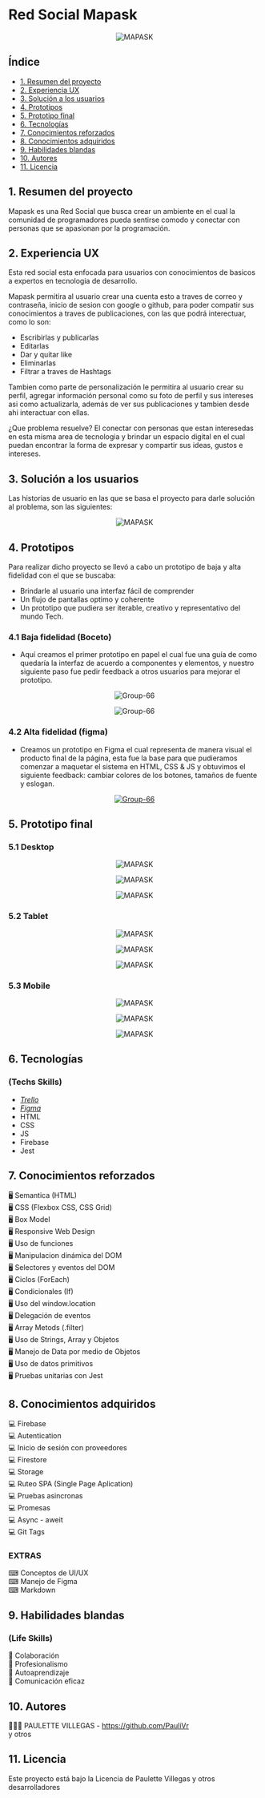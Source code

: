 # Red Social Mapask
<p align="center">
<img src="https://i.postimg.cc/HxzxDz44/Mapask.jpg" alt="MAPASK"/>
</p>


## Índice

* [1. Resumen del proyecto](#1-resumen-del-proyecto)
* [2. Experiencia UX](#2-experiencia-ux)
* [3. Solución a los usuarios](#3-solución-a-los-usuarios)
* [4. Prototipos](#4-prototipos)
* [5. Prototipo final](#5-prototipo-final)
* [6. Tecnologías](#6-tecnologías)
* [7. Conocimientos reforzados](#7-conocimientos-reforzados)
* [8. Conocimientos adquiridos](#8-conocimientos-adquiridos)
* [9. Habilidades blandas](#9-habilidades-blandas)
* [10. Autores](#10-autores)
* [11. Licencia](#11-licencia)

## 1. Resumen del proyecto

Mapask es una Red Social que busca crear un ambiente en el cual la comunidad de programadores pueda sentirse comodo y conectar con personas que se apasionan por la programación.

## 2. Experiencia UX

Esta red social esta enfocada para usuarios con conocimientos de basicos a expertos en tecnologia de desarrollo.

Mapask permitira al usuario crear una cuenta esto a traves de correo y contraseña, inicio de sesion con google o github, para poder compatir sus conocimientos a traves de publicaciones, con las que podrá interectuar, como lo son:

- Escribirlas y publicarlas
- Editarlas
- Dar y quitar like
- Eliminarlas
- Filtrar a traves de Hashtags

Tambien como parte de personalización le permitira al usuario crear su perfil, agregar información personal como su foto de perfil y sus intereses asi como actualizarla, además de ver sus publicaciones y tambien desde ahi interactuar con ellas.

¿Que problema resuelve?
El conectar con personas que estan interesedas en esta misma area de tecnologia y brindar un espacio digital en el cual puedan encontrar la forma de expresar y compartir sus ideas, gustos e intereses.

## 3. Solución a los usuarios

Las historias de usuario en las que se basa el proyecto para darle solución al problema, son las siguientes:

<p align="center">
<img src="https://i.postimg.cc/gJ1jYXZy/Hu.png" alt="MAPASK"/>
</p>

## 4. Prototipos
Para realizar dicho proyecto se llevó a cabo un prototipo de baja y alta fidelidad con el que se buscaba:

- Brindarle al usuario una interfaz fácil de comprender
- Un flujo de pantallas optimo y coherente
- Un prototipo que pudiera ser iterable, creativo y representativo del mundo Tech.

### 4.1 Baja fidelidad (Boceto)
- Aquí creamos el primer prototipo en papel el cual fue una guía de como quedaría la interfaz de acuerdo a componentes y elementos, y nuestro siguiente paso fue pedir feedback a otros usuarios para mejorar el prototipo.

<p align="center">
 <img src='https://i.postimg.cc/cCQprJJ8/IMG-0699.png' border='0' alt='Group-66'/>

<p align="center">
 <img src='https://i.postimg.cc/KjLpvcN3/IMG-0700.png' border='0' alt='Group-66'/>

### 4.2 Alta fidelidad (figma)
- Creamos un prototipo en Figma el cual representa de manera visual el producto final de la página, esta fue la base para que pudieramos comenzar a maquetar el sistema en HTML, CSS & JS y obtuvimos el siguiente feedback: cambiar colores de los botones, tamaños de fuente y eslogan.

<p align="center">
 <a href="https://www.figma.com/file/1zZ7OKWfPR7sXIJ4JUbQUi/Redes-Sociales?node-id=0%3A1">
 <img src='https://i.postimg.cc/zfgvRPfF/Figma.jpg' border='0' alt='Group-66'/>
</a> 



## 5. Prototipo final
### 5.1 Desktop
<p align="center">
<img src="https://i.postimg.cc/HxzxDz44/Mapask.jpg" alt="MAPASK"/>
</p>
<p align="center">
<img src="https://i.postimg.cc/s2RDMqT4/Mapask-Home.jpg" alt="MAPASK"/>
</p>
<p align="center">
<img src="https://i.postimg.cc/s29f7m8d/Mapask-Profile.jpg" alt="MAPASK"/>
</p>

### 5.2 Tablet
<p align="center">
<img src="https://i.postimg.cc/26kkwvRq/Mapask-Tablet.jpg" alt="MAPASK"/>
</p>
<p align="center">
<img src="https://i.postimg.cc/85Z1n5NZ/Mapask-Tablet-Home.jpg" alt="MAPASK"/>
</p>
<p align="center">
<img src="https://i.postimg.cc/T1hR86Pf/Mapask-Tablet-Profile.jpg" alt="MAPASK"/>
</p>

### 5.3 Mobile
<p align="center">
<img src="https://i.postimg.cc/wMbj3Br1/Mapask-Mobile.jpg" alt="MAPASK"/>
</p>
<p align="center">
<img src="https://i.postimg.cc/rFKp3Sdx/Mapask-Mobile-Home.jpg" alt="MAPASK"/>
</p>
<p align="center">
<img src="https://i.postimg.cc/Pf6xS6qd/Mapask-Mobile-Profile.jpg" alt="MAPASK"/>
</p>

## 6. Tecnologías
### (Techs Skills)
- [_Trello_](https://trello.com/b/63zpAhjE/rs-2)
- [_Figma_](https://www.figma.com/file/1zZ7OKWfPR7sXIJ4JUbQUi/Redes-Sociales?node-id=0%3A1)
- HTML
- CSS
- JS
- Firebase
- Jest

## 7. Conocimientos reforzados

🖥 Semantica (HTML)\
🖥 CSS (Flexbox CSS, CSS Grid)\
🖥 Box Model\
🖥 Responsive Web Design\
🖥 Uso de funciones\
🖥 Manipulacion dinámica del DOM \
🖥 Selectores y eventos del DOM\
🖥 Ciclos (ForEach)\
🖥 Condicionales (If)\
🖥 Uso del window.location\
🖥 Delegación de eventos\
🖥 Array Metods (.filter)\
🖥 Uso de Strings, Array y Objetos\
🖥 Manejo de Data por medio de Objetos\
🖥 Uso de datos primitivos\
🖥 Pruebas unitarias con Jest

## 8. Conocimientos adquiridos

💻 Firebase \
💻 Autentication \
💻 Inicio de sesión con proveedores \
💻 Firestore \
💻 Storage \
💻 Ruteo SPA (Single Page Aplication) \
💻 Pruebas asincronas \
💻 Promesas \
💻 Async - aweit \
💻 Git Tags 

### EXTRAS

⌨ Conceptos de UI/UX\
⌨ Manejo de Figma\
⌨ Markdown

## 9. Habilidades blandas 
### (Life Skills) 
🦾 Colaboración\
🦾 Profesionalismo\
🦾 Autoaprendizaje\
🦾 Comunicación eficaz

## 10. Autores 

👩🏼‍💻 PAULETTE VILLEGAS - https://github.com/PauliVr \
y otros

## 11. Licencia

Este proyecto está bajo la Licencia de  Paulette Villegas y otros desarrolladores

